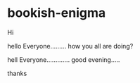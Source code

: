 # bookish-enigma
Hi

hello
Everyone.........
how you all are doing?

hell
Everyone.............
good evening.....

thanks